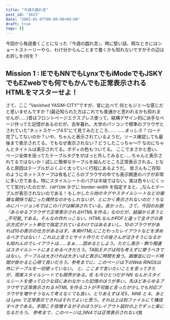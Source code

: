 ```yaml
---
title: "今週の戯れ言"
post_id: "3023"
date: "2002-01-07T00:00:00+09:00"
draft: true
tags: []
---
```



今回から毎週書くことになった『今週の戯れ言』、時に堅い話、暇なときにはショートストーリーやら、わけ分からんことまで書くかも知れないですがその辺はお許しを(何を？
## Mission 1 : IEでもNNでもLynxでもiModeでもJSKYでもEZwebでも何でもかんでも正常表示されるHTMLをマスターせよ！
さて、ここ “Vanished YASiM-CITY”ですが、昔に比べて 何ともジミ～な感じだと思いませんですか？(最近知られた方はこれでも普通かと思われるかも知れませんが……)昔はフロントページエクスプレス使って、結構デザイン的に派手なページ作ってた記憶があるのだが、去年暮れ、大学のパソコンで標準のブラウザとされていた“ネットスケープ4.5”にて見てみたところ…… _……まっしろ？_ ロード完了してないのか？いや、ちゃんと表示されているようだ。ソース確認しても最後まで表示されてる。でもなぜ表示されない？どうしたこっちゃ～!? なのにちゃんとタイトルは表示されてる。ボディの色もついてる。 ここでまさかと思い、ページ全体を括ってたテーブルタグをがばっと外してみると……ちゃんと表示されてるではないか！試しに簡単なテーブルを組んだところ正常表示される。となると原因はテーブルがぶくぶく太っていく行程にあるようだ。 皆さんもご存知のようにネットスケープは有名どころのブラウザの中でも表示関連のバグが非常に多い方である。特にスタイルシートのバグは半端ではない。実は色々いじくってて気付いたのだが、`CAPTION` タグに border-width を指定すると、_なんとテーブルが表示されないのである！_もしかしたら他のタグやスタイルシートなどの複雑な関係で起こった偶然なのかもしれないが、とにかく表示されないのだ！ちなみにバージョン6ではこのバグは解消されている。良かった。 さて、今回のお題『_あらゆるブラウザで正常表示されるHTMLを作る_』なのだが、結論から言うと_不可能_である。そんなの作れっこない。HTMLなんかPDFと違って全タグの表示方式がドット単位で指定されているわけではあるまいし、10のブラウザがあれば10の表示の仕方があるはず。本来HTMLにこだわったレイアウトなどを求めるべきではない！ これ以上言うとサイト作りたての皆さんが泣きそうになるかも知れんのでレイアウトは……まぁ……認めるとしよう。ただし表示・飾り関連はスタイルシートにまとめるべきだろう。TABLEタグは何も考えずに使うべきではない。テーブルは大きければ大きいほど表示に時間を食う。画像並にロード時間が掛かると心得て良いだろう。参考までに、このページは下のWeb RINGS以外にテーブルを一切使っていない。 と、ここまで言いたいことを言ってきたが、現実スタイルシートでも限界がある。IE も今ひとつだが NN なんかスタイルシートを使ってロクな目にあわなかった記憶のほうが多い。先ほどあらゆるブラウザで正常表示される HTML を作るコトが不可能と言ったが少しでも対応ブラウザを増やそうなんて考えなくても良い。とりあえずは IE5、NN6 と 4、あとは Lynx で正常表示できればそれでよいと思う。それ以上は別ファイルにて構成すべきである。手間こそ倍増するがそのほうがレイアウト設計の上でずっと楽になるだろう。 参考まで、このページは_NN4では正常表示されない_(笑
